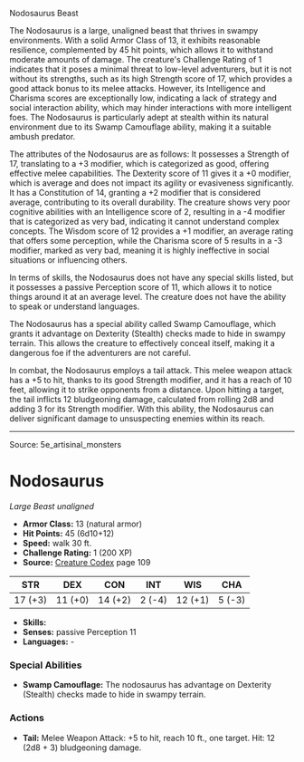<MonsterName/>Nodosaurus</MonsterName>
<CreatureType/>Beast</CreatureType>

<summary>The Nodosaurus is a large, unaligned beast that thrives in swampy environments. With a solid Armor Class of 13, it exhibits reasonable resilience, complemented by 45 hit points, which allows it to withstand moderate amounts of damage. The creature's Challenge Rating of 1 indicates that it poses a minimal threat to low-level adventurers, but it is not without its strengths, such as its high Strength score of 17, which provides a good attack bonus to its melee attacks. However, its Intelligence and Charisma scores are exceptionally low, indicating a lack of strategy and social interaction ability, which may hinder interactions with more intelligent foes. The Nodosaurus is particularly adept at stealth within its natural environment due to its Swamp Camouflage ability, making it a suitable ambush predator.</summary>

<detail>

The attributes of the Nodosaurus are as follows: It possesses a Strength of 17, translating to a +3 modifier, which is categorized as good, offering effective melee capabilities. The Dexterity score of 11 gives it a +0 modifier, which is average and does not impact its agility or evasiveness significantly. It has a Constitution of 14, granting a +2 modifier that is considered average, contributing to its overall durability. The creature shows very poor cognitive abilities with an Intelligence score of 2, resulting in a -4 modifier that is categorized as very bad, indicating it cannot understand complex concepts. The Wisdom score of 12 provides a +1 modifier, an average rating that offers some perception, while the Charisma score of 5 results in a -3 modifier, marked as very bad, meaning it is highly ineffective in social situations or influencing others.

In terms of skills, the Nodosaurus does not have any special skills listed, but it possesses a passive Perception score of 11, which allows it to notice things around it at an average level. The creature does not have the ability to speak or understand languages.

The Nodosaurus has a special ability called Swamp Camouflage, which grants it advantage on Dexterity (Stealth) checks made to hide in swampy terrain. This allows the creature to effectively conceal itself, making it a dangerous foe if the adventurers are not careful.

In combat, the Nodosaurus employs a tail attack. This melee weapon attack has a +5 to hit, thanks to its good Strength modifier, and it has a reach of 10 feet, allowing it to strike opponents from a distance. Upon hitting a target, the tail inflicts 12 bludgeoning damage, calculated from rolling 2d8 and adding 3 for its Strength modifier. With this ability, the Nodosaurus can deliver significant damage to unsuspecting enemies within its reach.</detail>



---

Source: 5e_artisinal_monsters

# Nodosaurus

*Large* *Beast* *unaligned*

- **Armor Class:** 13 (natural armor)
- **Hit Points:** 45 (6d10+12)
- **Speed:** walk 30 ft.
- **Challenge Rating:** 1 (200 XP)
- **Source:** [Creature Codex](https://koboldpress.com/kpstore/product/creature-codex-for-5th-edition-dnd) page 109

| STR | DEX | CON | INT | WIS | CHA |
| --- | --- | --- | --- | --- | --- |
| 17 (+3) | 11 (+0) | 14 (+2) | 2 (-4) | 12 (+1) | 5 (-3) |

- **Skills:** 
- **Senses:** passive Perception 11
- **Languages:** -

### Special Abilities

- **Swamp Camouflage:** The nodosaurus has advantage on Dexterity (Stealth) checks made to hide in swampy terrain.

### Actions

- **Tail:** Melee Weapon Attack: +5 to hit, reach 10 ft., one target. Hit: 12 (2d8 + 3) bludgeoning damage.




